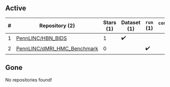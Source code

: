 ## Active
| # | Repository (2) | Stars (1) | Dataset (1) | `run` (1) | `containers-run` |
| --- | --- | --- | --- | --- | --- |
| 1 | [PennLINC/HBN_BIDS](https://github.com/PennLINC/HBN_BIDS) | 1 | :heavy_check_mark: |  |  |
| 2 | [PennLINC/dMRI_HMC_Benchmark](https://github.com/PennLINC/dMRI_HMC_Benchmark) | 0 |  | :heavy_check_mark: |  |

## Gone
No repositories found!
